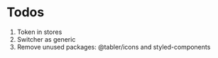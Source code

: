 # Todos
1. Token in stores
2. Switcher as generic
3. Remove unused packages: @tabler/icons and styled-components